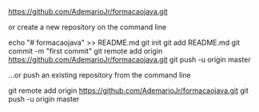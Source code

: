 

https://github.com/AdemarioJr/formacaojava.git

or create a new repository on the command line

echo "# formacaojava" >> README.md
git init
git add README.md
git commit -m "first commit"
git remote add origin https://github.com/AdemarioJr/formacaojava.git
git push -u origin master

…or push an existing repository from the command line

git remote add origin https://github.com/AdemarioJr/formacaojava.git
git push -u origin master
